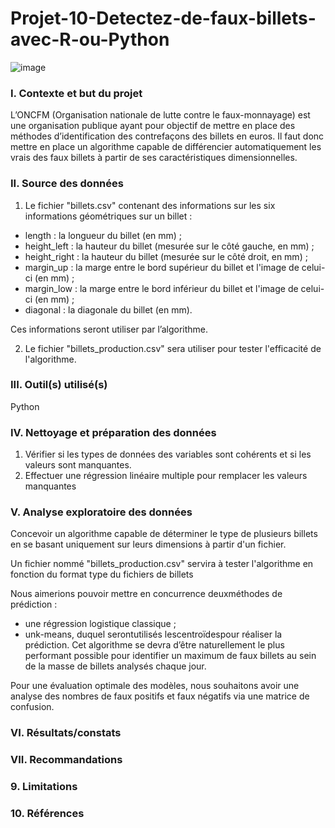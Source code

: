 # Projet-10-Detectez-de-faux-billets-avec-R-ou-Python

![image](https://github.com/BM-Aurelie78/Projet-10-Detectez-de-faux-billets-avec-R-ou-Python/assets/153644306/0721c593-7157-4f90-94b8-1e59e272510d)


### I. Contexte et but du projet
L’ONCFM (Organisation nationale de lutte contre le faux-monnayage) est une organisation publique ayant pour objectif de mettre en place des méthodes d’identification des contrefaçons des billets en euros. 
Il faut donc mettre en place un algorithme capable de différencier automatiquement les vrais des faux billets à partir de ses caractéristiques dimensionnelles.

### II. Source des données
1. Le fichier "billets.csv" contenant des informations sur les six informations géométriques sur un billet :
- length : la longueur du billet (en mm) ;
- height_left : la hauteur du billet (mesurée sur le côté gauche, en mm) ;
- height_right : la hauteur du billet (mesurée sur le côté droit, en mm) ;
- margin_up : la marge entre le bord supérieur du billet et l'image de celui-ci (en mm) ;
- margin_low : la marge entre le bord inférieur du billet et l'image de celui-ci (en mm) ;
- diagonal : la diagonale du billet (en mm).

Ces informations seront utiliser par l’algorithme.

2. Le fichier "billets_production.csv" sera utiliser pour tester l'efficacité de l'algorithme.

### III. Outil(s) utilisé(s)

Python 

### IV. Nettoyage et préparation des données

1. Vérifier si les types de données des variables sont cohérents et si les valeurs sont manquantes.
2. Effectuer une régression linéaire multiple pour remplacer les valeurs manquantes

### V. Analyse exploratoire des données

Concevoir un algorithme capable de déterminer le type de plusieurs billets en se basant uniquement sur leurs dimensions à partir d'un fichier.

Un fichier nommé "billets_production.csv" servira à tester l'algorithme en fonction du format type du fichiers de billets

Nous aimerions pouvoir mettre en concurrence deuxméthodes de         
prédiction : 
- une régression logistique classique ; 
- unk-means, duquel serontutilisés lescentroïdespour réaliser la          
prédiction. 
Cet algorithme se devra d’être naturellement le plus performant possible pour identifier un maximum de faux billets au sein de la masse de billets analysés chaque jour. 

Pour une évaluation optimale des modèles, nous souhaitons avoir une analyse des nombres de faux positifs et faux négatifs via une matrice de confusion.

### VI. Résultats/constats



### VII. Recommandations




### 9. Limitations


### 10. Références
